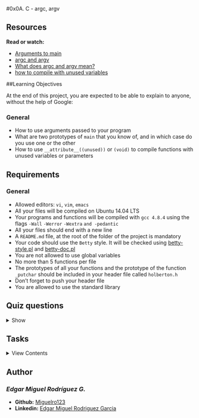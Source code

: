 #0x0A. C - argc, argv

## Resources

**Read or watch:**

- [Arguments to main](https://publications.gbdirect.co.uk//c_book/chapter10/arguments_to_main.html)
- [argc and argv](http://crasseux.com/books/ctutorial/argc-and-argv.html)
- [What does argc and argv mean?](https://www.youtube.com/watch?v=aP1ijjeZc24)
- [how to compile with unused variables](https://www.google.com/webhp?q=unused+variable+C)

##Learning Objectives

At the end of this project, you are expected to be able to explain to anyone, without the help of Google:

### General

- How to use arguments passed to your program
- What are two prototypes of `main` that you know of, and in which case do you use one or the other
- How to use `__attribute__((unused))` or `(void)` to compile functions with unused variables or parameters

## Requirements

### General

- Allowed editors: `vi`, `vim`, `emacs`
- All your files will be compiled on Ubuntu 14.04 LTS
- Your programs and functions will be compiled with `gcc 4.8.4` using the flags `-Wall` `-Werror` `-Wextra` `and -pedantic`
- All your files should end with a new line
- A `README.md` file, at the root of the folder of the project is mandatory
- Your code should use the `Betty` style. It will be checked using [betty-style.pl](https://github.com/holbertonschool/Betty/blob/master/betty-style.pl) and [betty-doc.pl](https://github.com/holbertonschool/Betty/blob/master/betty-doc.pl)
- You are not allowed to use global variables
- No more than 5 functions per file
- The prototypes of all your functions and the prototype of the function `_putchar` should be included in your header file called `holberton.h`
- Don’t forget to push your header file
- You are allowed to use the standard library

## Quiz questions

<details>
<summary>Show</summary>
  
### Question #0

What is `argc`?

- [x] The number of command line arguments
- [ ] A flag set to 1 when command line arguments are present
- [x] The size of the `argv` array
- [ ] The length of the first command line argument

### Question #1

What is `argv`?

- [ ] An array containing the program compilation flags
- [x] An array containing the program command line arguments
- [x] An array of size `argc`

### Question #2

What is `argv[0]`

- [ ] NULL
- [ ] It does not always exist
- [ ] The first command line argument
- [x] The program name

### Question #3

What is `argv[argc]`?

- [x] NULL
- [ ] It does not always exist
- [ ] The first command line argument
- [ ] The program name
- [ ] The last command line argument

### Question #4

In the following command, what is `argv[2]`?
```
$ ./hbtn Holberton School is fun
```

- [ ] NULL
- [ ] ./hbtn
- [ ] Holberton
- [x] School
- [ ] Holberton School
- [ ] is
- [ ] fun
- [ ] is fun
- [ ] Holberton School is fun

### Question #5

In the following command, what is `argv[2]`?
```
$ ./hbtn "Holberton School" "is fun"
```

- [ ] NULL
- [ ] ./hbtn
- [ ] Holberton
- [ ] School
- [ ] Holberton School
- [ ] is
- [ ] fun
- [x] is fun
- [ ] Holberton School is fun

### Question #6

In the following command, what is `argv[2]`?
```
$ ./hbtn "Holberton School is fun"
```

- [x] NULL
- [ ] ./hbtn
- [ ] Holberton
- [ ] School
- [ ] Holberton School
- [ ] is
- [ ] fun
- [ ] is fun
- [ ] Holberton School is fun

</details>

## Tasks

<details>
<summary>View Contents</summary>

### [0. It ain't what they call you, it's what you answer to](./0-whatsmyname.c)

Write a program that prints its name, followed by a new line.

- If you rename the program, it will print the new name, without having to compile it again
- You should not remove the path before the name of the program
```
julien@ubuntu:~/0x0A. argc, argv$ gcc -Wall -pedantic -Werror -Wextra 0-whatsmyname.c -o mynameis
julien@ubuntu:~/0x0A. argc, argv$ ./mynameis 
./mynameis
julien@ubuntu:~/0x0A. argc, argv$ mv mynameis mynewnameis
julien@ubuntu:~/0x0A. argc, argv$ ./mynewnameis 
./mynewnameis
julien@ubuntu:~/0x0A. argc, argv$ 
```

**Repo:**

* GitHub repository: `holbertonschool-low_level_programming`
* Directory: `0x0A-argc_argv`
* File: `0-whatsmyname.c`

### [1. Silence is argument carried out by other means](./1-args.c)

Write a program that prints the number of arguments passed into it.

- Your program should print a number, followed by a new line
```
julien@ubuntu:~/0x0A. argc, argv$ gcc -Wall -pedantic -Werror -Wextra 1-args.c -o nargs
julien@ubuntu:~/0x0A. argc, argv$ ./nargs 
0
julien@ubuntu:~/0x0A. argc, argv$ ./nargs hello
1
julien@ubuntu:~/0x0A. argc, argv$ ./nargs "hello, world"
1
julien@ubuntu:~/0x0A. argc, argv$ ./nargs hello, world
2
julien@ubuntu:~/0x0A. argc, argv$ 
```

**Repo:**

* GitHub repository: `holbertonschool-low_level_programming`
* Directory: `0x0A-argc_argv`
* File: `1-args.c`

### [2. The best argument against democracy is a five-minute conversation with the average voter](./2-args.c)

Write a program that prints all arguments it receives.

- All arguments should be printed, including the first one
- Only print one argument per line, ending with a new line
```
julien@ubuntu:~/0x0A. argc, argv$ gcc -Wall -pedantic -Werror -Wextra 2-args.c -o args
julien@ubuntu:~/0x0A. argc, argv$ ./args 
./args
julien@ubuntu:~/0x0A. argc, argv$ ./args You can do anything, but not everything.
./args
You
can
do
anything,
but
not
everything.
julien@ubuntu:~/0x0A. argc, argv$ 
```

**Repo:***

* GitHub repository: `holbertonschool-low_level_programming`
* Directory: `0x0A-argc_argv`
* File: `2-args.c`

### [3. Neither irony nor sarcasm is argument](./3-mul.c)

Write a program that multiplies two numbers.

- Your program should print the result of the multiplication, followed by a new line
- You can assume that the two numbers and result of the multiplication can be stored in an integer
- If the program does not receive two arguments, your program should print `Error`, followed by a new line, and return `1`
```
julien@ubuntu:~/0x0A. argc, argv$ gcc -Wall -pedantic -Werror -Wextra 3-mul.c -o mul
julien@ubuntu:~/0x0A. argc, argv$ ./mul 2 3
6
julien@ubuntu:~/0x0A. argc, argv$ ./mul 2 -3
-6
julien@ubuntu:~/0x0A. argc, argv$ ./mul 2 0
0
julien@ubuntu:~/0x0A. argc, argv$ ./mul 245 3245342
795108790
julien@ubuntu:~/0x0A. argc, argv$ ./mul
Error
julien@ubuntu:~/0x0A. argc, argv$ 
```

**Repo:**

* GitHub repository: `holbertonschool-low_level_programming`
* Directory: `0x0A-argc_argv`
* File: `3-mul.c`

### [4. To infinity and beyond](./4-add.c)

Write a program that adds positive numbers.

- Print the result, followed by a new line
- If no number is passed to the program, print `0`, followed by a new line
- If one of the number contains symbols that are not digits, print `Error`, followed by a new line, and return `1`
- You can assume that numbers and the addition of all the numbers can be stored in an `int`
```
julien@ubuntu:~/0x0A. argc, argv$ gcc -Wall -pedantic -Werror -Wextra 4-add.c -o add
julien@ubuntu:~/0x0A. argc, argv$ ./add 1 1
2
julien@ubuntu:~/0x0A. argc, argv$ ./add 1 10 100 1000
1111
julien@ubuntu:~/0x0A. argc, argv$ ./add 1 2 3 e 4 5
Error
julien@ubuntu:~/0x0A. argc, argv$ ./add
0
julien@ubuntu:~/0x0A. argc, argv$ 
```

**Repo:**

* GitHub repository: `holbertonschool-low_level_programming`
* Directory: `0x0A-argc_argv`
* File: `4-add.c`

### [5. Minimal Number of Coins for Change #advanced](./100-change.c)

Write a program that prints the minimum number of coins to make change for an amount of money.

- Usage: `./change cents`
- where `cents` is the amount of cents you need to give back
- if the number of arguments passed to your program is not exactly `1`, print `Error`, followed by a new line, and return `1`
- you should use `atoi` to parse the parameter passed to your program
- If the number passed as the argument is negative, print `0`, followed by a new line
- You can use an unlimited number of coins of values 25, 10, 5, 2, and 1 cent
```
julien@ubuntu:~/0x0A. argc, argv$ gcc -Wall -pedantic -Werror -Wextra 100-change.c -o change
julien@ubuntu:~/0x0A. argc, argv$ ./change 
Error
julien@ubuntu:~/0x0A. argc, argv$ ./change 10
1
julien@ubuntu:~/0x0A. argc, argv$ ./change 100
4
julien@ubuntu:~/0x0A. argc, argv$ ./change 101
5
julien@ubuntu:~/0x0A. argc, argv$ ./change 13
3
julien@ubuntu:~/0x0A. argc, argv$ 
```

**Repo:**

* GitHub repository: `holbertonschool-low_level_programming`
* Directory: `0x0A-argc_argv`
* File: `100-change.c`

</details>

## Author
### _Edgar Miguel Rodríguez G._

- **Github:** [Miguelro123](https://github.com/Miguelro123) 
- **Linkedin:** [Edgar Miguel Rodriguez Garcia](https://www.linkedin.com/in/edgar-miguel-rodriguez-garcia-20a5281a2/)
